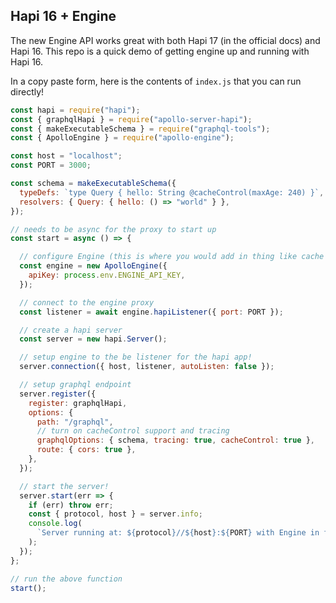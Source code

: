 ## Hapi 16 + Engine

The new Engine API works great with both Hapi 17 (in the official docs) and Hapi 16. This repo is a quick demo of getting engine up and running with Hapi 16.

In a copy paste form, here is the contents of `index.js` that you can run directly!

```js
const hapi = require("hapi");
const { graphqlHapi } = require("apollo-server-hapi");
const { makeExecutableSchema } = require("graphql-tools");
const { ApolloEngine } = require("apollo-engine");

const host = "localhost";
const PORT = 3000;

const schema = makeExecutableSchema({
  typeDefs: `type Query { hello: String @cacheControl(maxAge: 240) }`,
  resolvers: { Query: { hello: () => "world" } },
});

// needs to be async for the proxy to start up
const start = async () => {

  // configure Engine (this is where you would add in thing like cache config)
  const engine = new ApolloEngine({
    apiKey: process.env.ENGINE_API_KEY,
  });

  // connect to the engine proxy
  const listener = await engine.hapiListener({ port: PORT });

  // create a hapi server
  const server = new hapi.Server();

  // setup engine to the be listener for the hapi app!
  server.connection({ host, listener, autoListen: false });

  // setup graphql endpoint
  server.register({
    register: graphqlHapi,
    options: {
      path: "/graphql",
      // turn on cacheControl support and tracing
      graphqlOptions: { schema, tracing: true, cacheControl: true },
      route: { cors: true },
    },
  });

  // start the server!
  server.start(err => {
    if (err) throw err;
    const { protocol, host } = server.info;
    console.log(
      `Server running at: ${protocol}//${host}:${PORT} with Engine in front!`
    );
  });
};

// run the above function
start();
```
